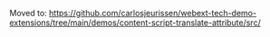 Moved to:
https://github.com/carlosjeurissen/webext-tech-demo-extensions/tree/main/demos/content-script-translate-attribute/src/
